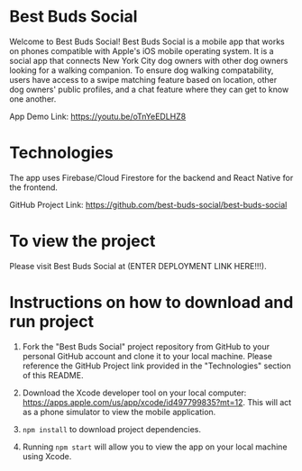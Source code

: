 # Best Buds Social

Welcome to Best Buds Social! Best Buds Social is a mobile app that works on phones compatible with Apple's iOS mobile operating system. It is a social app that connects New York City dog owners with other dog owners looking for a walking companion. To ensure dog walking compatability, users have access to a swipe matching feature based on location, other dog owners' public profiles, and a chat feature where they can get to know one another.

App Demo Link: https://youtu.be/oTnYeEDLHZ8

# Technologies

The app uses Firebase/Cloud Firestore for the backend and React Native for the frontend.

GitHub Project Link: https://github.com/best-buds-social/best-buds-social

# To view the project

Please visit Best Buds Social at (ENTER DEPLOYMENT LINK HERE!!!).

# Instructions on how to download and run project

1.  Fork the "Best Buds Social" project repository from GitHub to your personal GitHub account and clone it to your local machine. Please reference the GitHub Project link provided in the "Technologies" section of this README.

2. Download the Xcode developer tool on your local computer: https://apps.apple.com/us/app/xcode/id497799835?mt=12. This will act as a phone simulator to view the mobile application.

2.  `npm install` to download project dependencies.

3.  Running `npm start` will allow you to view the app on your local machine using Xcode.
